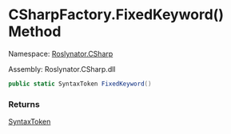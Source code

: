 # CSharpFactory\.FixedKeyword\(\) Method

Namespace: [Roslynator.CSharp](../../README.md)

Assembly: Roslynator\.CSharp\.dll

```csharp
public static SyntaxToken FixedKeyword()
```

### Returns

[SyntaxToken](https://docs.microsoft.com/en-us/dotnet/api/microsoft.codeanalysis.syntaxtoken)


